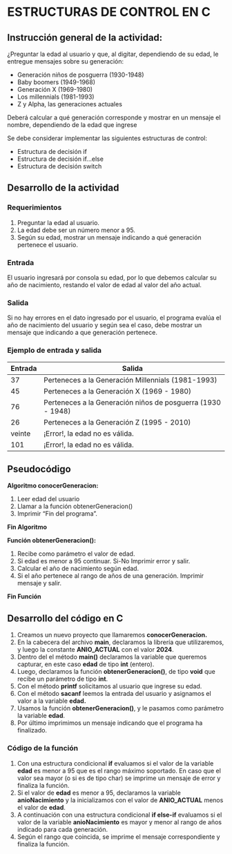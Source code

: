 # ESTRUCTURAS DE CONTROL EN C

## Instrucción general de la actividad:

¿Preguntar la edad al usuario y que, al digitar, dependiendo de su edad, le entregue mensajes sobre su generación:

- Generación niños de posguerra (1930-1948)
- Baby boomers (1949-1968)
- Generación X (1969-1980)
- Los millennials (1981-1993)
- Z y Alpha, las generaciones actuales

Deberá calcular a qué generación corresponde y mostrar en un mensaje el nombre, dependiendo de la edad que ingrese

Se debe considerar implementar las siguientes estructuras de control:

- Estructura de decisión if
- Estructura de decisión if...else
- Estructura de decisión switch

## Desarrollo de la actividad

### Requerimientos

1. Preguntar la edad al usuario.
2. La edad debe ser un número menor a 95.
3. Según su edad, mostrar un mensaje indicando a qué generación pertenece el usuario.

### Entrada

El usuario ingresará por consola su edad, por lo que debemos calcular su año de nacimiento, restando el valor de edad al valor del año actual.

### Salida

Si no hay errores en el dato ingresado por el usuario, el programa evalúa el año de nacimiento del usuario y según sea el caso, debe mostrar un mensaje que indicando a que generación pertenece.

### Ejemplo de entrada y salida

| Entrada | Salida |
| --- | --- |
| 37 | Perteneces a la Generación Millennials (1981-1993) |
| 45 | Perteneces a la Generación X (1969 - 1980) |
| 76 | Perteneces a la Generación niños de posguerra (1930 - 1948) |
| 26 | Perteneces a la Generación Z (1995 - 2010) |
| veinte | ¡Error!, la edad no es válida. |
| 101 | ¡Error!, la edad no es válida. |

## Pseudocódigo

**Algoritmo conocerGeneracion:**

1. Leer edad del usuario
2. Llamar a la función obtenerGeneracion()
3. Imprimir “Fin del programa”.

**Fin Algoritmo**

**Función obtenerGeneracion():**

1. Recibe como parámetro el valor de edad.
2. Si edad es menor a 95 continuar. Si-No Imprimir error y salir.
3. Calcular el año de nacimiento según edad.
4. Si el año pertenece al rango de años de una generación. Imprimir mensaje y salir.

**Fin Función**

## Desarrollo del código en C

1. Creamos un nuevo proyecto que llamaremos **conocerGeneracion.**
2. En la cabecera del archivo **main**, declaramos la librería que utilizaremos, y luego la constante **ANIO_ACTUAL** con el valor **2024**.
3. Dentro del el método **main()** declaramos la variable que queremos capturar, en este caso **edad** de tipo **int** (entero).
4. Luego, declaramos la función **obtenerGeneracion()**, de tipo **void** que recibe un parámetro de tipo **int**.
5. Con el método **printf** solicitamos al usuario que ingrese su edad.
6. Con el método **sacanf** leemos la entrada del usuario y asignamos el valor a la variable **edad.**
7. Usamos la función **obtenerGeneracion()**, y le pasamos como parámetro la variable **edad**.
8. Por último imprimimos un mensaje indicando que el programa ha finalizado.

### Código de la función

1. Con una estructura condicional **if** evaluamos si el valor de la variable **edad** es menor a 95 que es el rango máximo soportado. En caso que el valor sea mayor (o si es de tipo char) se imprime un mensaje de error y finaliza la función.
2. Si el valor de **edad** es menor a 95, declaramos la variable **anioNacimiento** y la inicializamos con el valor de **ANIO_ACTUAL** menos el valor de **edad**.
3. A continuación con una estructura condicional **if else-if** evaluamos si el valor de la variable **anioNacimiento** es mayor y menor al rango de años indicado para cada generación. 
4. Según el rango que coincida, se imprime el mensaje correspondiente y finaliza la función.



